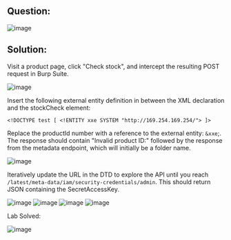 ## Question:

![image](https://github.com/Nifalnasar/Portswigger-Labs/assets/141356053/90ff43e0-9fd5-4144-a143-c1920d8e9009)

## Solution:

Visit a product page, click "Check stock", and intercept the resulting POST request in Burp Suite.

![image](https://github.com/Nifalnasar/Portswigger-Labs/assets/141356053/f91a5bd2-0607-4ffd-88e3-34194eaebdcf)

Insert the following external entity definition in between the XML declaration and the stockCheck element:

`<!DOCTYPE test [ <!ENTITY xxe SYSTEM "http://169.254.169.254/"> ]>`

Replace the productId number with a reference to the external entity: `&xxe`;. The response should contain "Invalid product ID:" followed by the response from the metadata endpoint, which will initially be a folder name.

![image](https://github.com/Nifalnasar/Portswigger-Labs/assets/141356053/1a018455-5b36-41b9-a9dd-7af8b97a312e)

Iteratively update the URL in the DTD to explore the API until you reach `/latest/meta-data/iam/security-credentials/admin`. This should return JSON containing the SecretAccessKey.

![image](https://github.com/Nifalnasar/Portswigger-Labs/assets/141356053/fa5dcb0a-6633-49e2-9bf9-1490ad979823)
![image](https://github.com/Nifalnasar/Portswigger-Labs/assets/141356053/7e71b2f1-8243-4f80-8185-985d8e77ed42)
![image](https://github.com/Nifalnasar/Portswigger-Labs/assets/141356053/56b1c555-aa9f-4420-be22-24f79e29cf93)
![image](https://github.com/Nifalnasar/Portswigger-Labs/assets/141356053/a3fb2426-001d-4d0c-98ae-1fdf270eedcc)

Lab Solved:

![image](https://github.com/Nifalnasar/Portswigger-Labs/assets/141356053/0d4b5c81-55ba-488c-aac6-4ec190cb9252)








